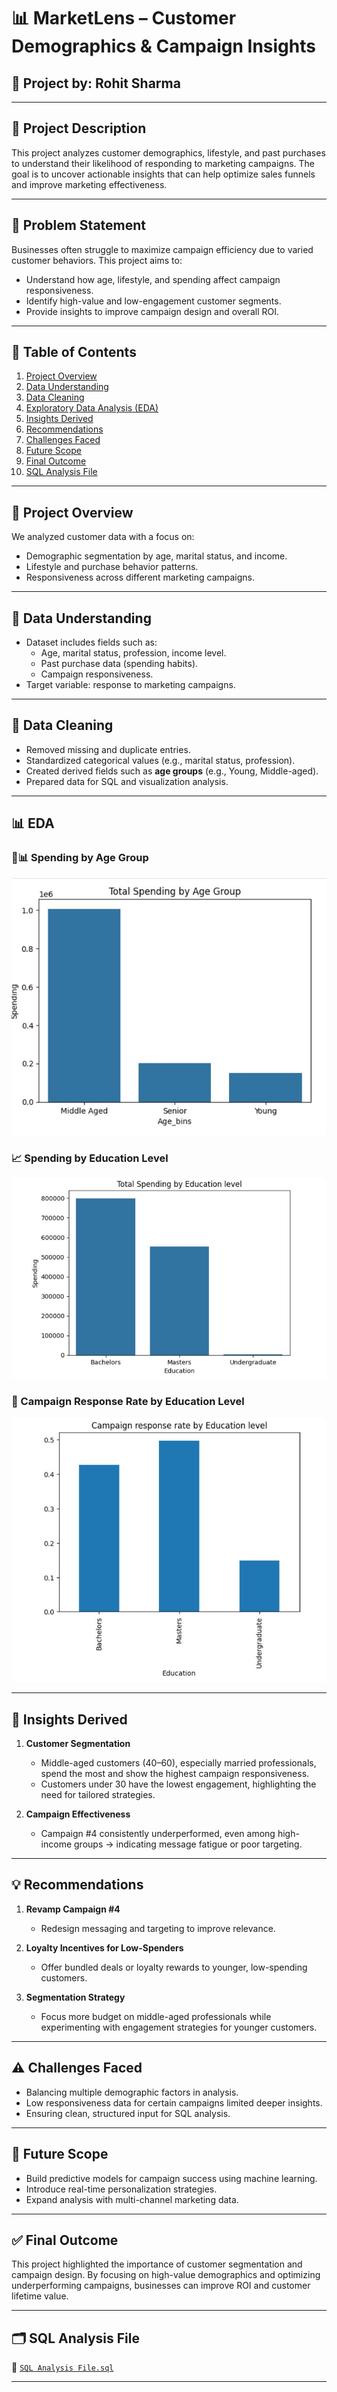 
# 📊 MarketLens – Customer Demographics & Campaign Insights  

## 🧠 Project by: Rohit Sharma

---

## 📌 Project Description  

This project analyzes customer demographics, lifestyle, and past purchases to understand their likelihood of responding to marketing campaigns. The goal is to uncover actionable insights that can help optimize sales funnels and improve marketing effectiveness.  

---

## 🎯 Problem Statement  

Businesses often struggle to maximize campaign efficiency due to varied customer behaviors. This project aims to:  
- Understand how age, lifestyle, and spending affect campaign responsiveness.  
- Identify high-value and low-engagement customer segments.  
- Provide insights to improve campaign design and overall ROI.  

---

## 📖 Table of Contents  

1. [Project Overview](#project-overview)  
2. [Data Understanding](#data-understanding)  
3. [Data Cleaning](#data-cleaning)  
4. [Exploratory Data Analysis (EDA)](#eda)  
5. [Insights Derived](#insights-derived)  
6. [Recommendations](#recommendations)  
7. [Challenges Faced](#challenges-faced)  
8. [Future Scope](#future-scope)  
9. [Final Outcome](#final-outcome)  
10. [SQL Analysis File](#sql-analysis-file)  

---

## 🧩 Project Overview  

We analyzed customer data with a focus on:  
- Demographic segmentation by age, marital status, and income.  
- Lifestyle and purchase behavior patterns.  
- Responsiveness across different marketing campaigns.  

---

## 🧾 Data Understanding  

- Dataset includes fields such as:  
  - Age, marital status, profession, income level.  
  - Past purchase data (spending habits).  
  - Campaign responsiveness.  
- Target variable: response to marketing campaigns.  

---

## 🧼 Data Cleaning  

- Removed missing and duplicate entries.  
- Standardized categorical values (e.g., marital status, profession).  
- Created derived fields such as **age groups** (e.g., Young, Middle-aged).  
- Prepared data for SQL and visualization analysis.  

---

## 📊 EDA  

### 👤📊 Spending by Age Group  
![Spending by Age Group](Visualizations/BarGraph1.jpg) 

### 📈 Spending by Education Level 
![Campaign Responsiveness by Income](Visualizations/BarGraph3.jpg)  

### 🎯 Campaign Response Rate by Education Level  
![Campaign Effectiveness](Visualizations/BarGraph4.jpg)  

---

## 📍 Insights Derived  

1. **Customer Segmentation**  
   - Middle-aged customers (40–60), especially married professionals, spend the most and show the highest campaign responsiveness.  
   - Customers under 30 have the lowest engagement, highlighting the need for tailored strategies.  

2. **Campaign Effectiveness**  
   - Campaign #4 consistently underperformed, even among high-income groups → indicating message fatigue or poor targeting.  

---

## 💡 Recommendations  

1. **Revamp Campaign #4**  
   - Redesign messaging and targeting to improve relevance.  

2. **Loyalty Incentives for Low-Spenders**  
   - Offer bundled deals or loyalty rewards to younger, low-spending customers.  

3. **Segmentation Strategy**  
   - Focus more budget on middle-aged professionals while experimenting with engagement strategies for younger customers.  

---

## ⚠️ Challenges Faced  

- Balancing multiple demographic factors in analysis.  
- Low responsiveness data for certain campaigns limited deeper insights.  
- Ensuring clean, structured input for SQL analysis.  

---

## 🚀 Future Scope  

- Build predictive models for campaign success using machine learning.  
- Introduce real-time personalization strategies.  
- Expand analysis with multi-channel marketing data.  

---

## ✅ Final Outcome  

This project highlighted the importance of customer segmentation and campaign design. By focusing on high-value demographics and optimizing underperforming campaigns, businesses can improve ROI and customer lifetime value.  

---

## 🗂️ SQL Analysis File  

📄 [`SQL Analysis File.sql`](Analysis_with_SQL.sql)

---
